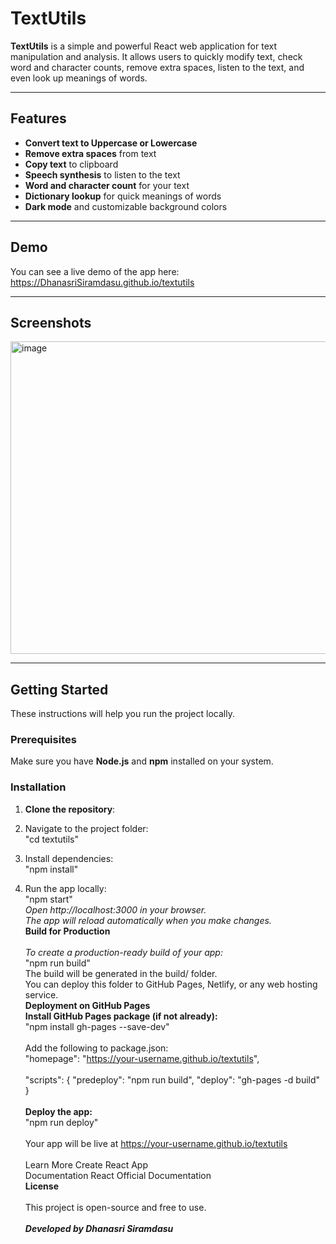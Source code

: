 # TextUtils

**TextUtils** is a simple and powerful React web application for text manipulation and analysis. It allows users to quickly modify text, check word and character counts, remove extra spaces, listen to the text, and even look up meanings of words.

---

## Features

- **Convert text to Uppercase or Lowercase**  
- **Remove extra spaces** from text  
- **Copy text** to clipboard  
- **Speech synthesis** to listen to the text  
- **Word and character count** for your text  
- **Dictionary lookup** for quick meanings of words  
- **Dark mode** and customizable background colors  

---

## Demo

You can see a live demo of the app here:  
https://DhanasriSiramdasu.github.io/textutils

---

## Screenshots

<img width="800" height="500" alt="image" src="https://github.com/user-attachments/assets/2e99b9c4-c1b0-41e0-bfde-d35929a251bc" />


---

## Getting Started

These instructions will help you run the project locally.

### Prerequisites

Make sure you have **Node.js** and **npm** installed on your system.

### Installation

1. **Clone the repository**:

2. Navigate to the project folder:</br>
   "cd textutils"
3. Install dependencies:</br>
   "npm install"
4. Run the app locally:</br>
   "npm start"
   </br>
   <i>Open http://localhost:3000 in your browser. </br>
   The app will reload automatically when you make changes.</i></br>
   <b>Build for Production</b></br> </br>
   <i>To create a production-ready build of your app:</i> </br>
   "npm run build"</br>
   The build will be generated in the build/ folder.</br>
   You can deploy this folder to GitHub Pages, Netlify, or any web hosting service. </br>
   <b>Deployment on GitHub Pages</b></br>
   <b>Install GitHub Pages package (if not already):</b> </br>
   "npm install gh-pages --save-dev"</br></br>
   Add the following to package.json: </br>"homepage": "https://your-username.github.io/textutils", </br>
   </br>"scripts": { "predeploy": "npm run build", "deploy": "gh-pages -d build" } </br></br>
   <b>Deploy the app:</b></br>
   "npm run deploy"</br></br>
   Your app will be live at https://your-username.github.io/textutils </br></br>
   Learn More Create React App </br>Documentation React Official Documentation</br>
   <b>License</b></br>
   </br>This project is open-source and free to use.</br></br>
   <b><i>Developed by Dhanasri Siramdasu</i></b>
